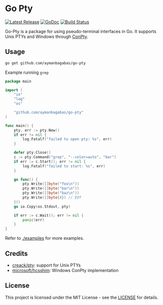 # Go Pty

<p>
    <a href="https://github.com/aymanbagabas/go-pty/releases"><img src="https://img.shields.io/github/release/aymanbagabas/go-pty.svg" alt="Latest Release"></a>
    <a href="https://pkg.go.dev/github.com/aymanbagabas/go-pty?tab=doc"><img src="https://godoc.org/github.com/golang/gddo?status.svg" alt="GoDoc"></a>
    <a href="https://github.com/aymanbagabas/go-pty/actions"><img src="https://github.com/aymanbagabas/go-pty/workflows/build/badge.svg" alt="Build Status"></a>
</p>

Go-Pty is a package for using pseudo-terminal interfaces in Go. It supports Unix PTYs and Windows through [ConPty](https://learn.microsoft.com/en-us/windows/console/creating-a-pseudoconsole-session).

## Usage

```sh
go get github.com/aymanbagabas/go-pty
```

Example running `grep`

```go
package main

import (
	"io"
	"log"
	"os"

	"github.com/aymanbagabas/go-pty"
)

func main() {
	pty, err := pty.New()
	if err != nil {
		log.Fatalf("failed to open pty: %s", err)
	}

	defer pty.Close()
	c := pty.Command("grep", "--color=auto", "bar")
	if err := c.Start(); err != nil {
		log.Fatalf("failed to start: %s", err)
	}

	go func() {
		pty.Write([]byte("foo\n"))
		pty.Write([]byte("bar\n"))
		pty.Write([]byte("baz\n"))
		pty.Write([]byte{4}) // EOT
	}()
	go io.Copy(os.Stdout, pty)

	if err := c.Wait(); err != nil {
		panic(err)
	}
}
```

Refer to [./examples](./examples) for more examples.

## Credits

- [creack/pty](https://github.com/creack/pty/): support for Unix PTYs
- [microsoft/hcsshim](https://github.com/microsoft/hcsshim): Windows ConPty implementation

## License

This project is licensed under the MIT License - see the [LICENSE](LICENSE) for details.
